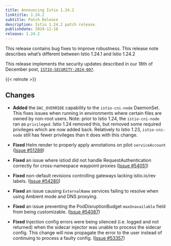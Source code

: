 ```yaml
---
title: Announcing Istio 1.24.2
linktitle: 1.24.2
subtitle: Patch Release
description: Istio 1.24.2 patch release.
publishdate: 2024-12-18
release: 1.24.2
---
```


This release contains bug fixes to improve robustness. This release note describes what’s different between Istio 1.24.1 and Istio 1.24.2

This release implements the security updates described in our 18th of December post, [`ISTIO-SECURITY-2024-007`](/news/security/istio-security-2024-007).

{{< relnote >}}

## Changes

- **Added** the `DAC_OVERRIDE` capability to the `istio-cni-node` DaemonSet. This fixes issues when running in environments
where certain files are owned by non-root users.
Note: prior to Istio 1.24, the `istio-cni-node` ran as `privileged`. Istio 1.24 removed this, but removed some required
privileges which are now added back. Relatively to Istio 1.23, `istio-cni-node` still has fewer privileges than it does with this change.

- **Fixed** Helm render to properly apply annotations on pilot `serviceAccount`
  ([Issue #51289](https://github.com/istio/istio/issues/51289))

- **Fixed** an issue where istiod did not handle RequestAuthentication correctly for cross-namespace waypoint proxies  ([Issue #54051](https://github.com/istio/istio/issues/54051))

- **Fixed** non-default revisions controlling gateways lacking istio.io/rev labels.
  ([Issue #54280](https://github.com/istio/istio/issues/54280))

- **Fixed** an issue causing `ExternalName` services failing to resolve when using Ambient mode and DNS proxying.

- **Fixed** an issue preventing the PodDisruptionBudget `maxUnavailable` field from being customizable.
  ([Issue #54087](https://github.com/istio/istio/issues/54087))

- **Fixed** Injection config errors were being silenced (i.e. logged and not returned) when the sidecar injector was unable to process the sidecar config. This change will now propagate the error to the user instead of continuing to process a faulty config.  ([Issue #53357](https://github.com/istio/istio/issues/53357))
